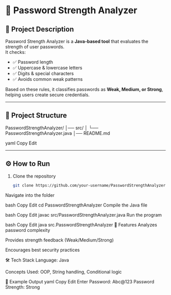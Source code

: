 # 🔐 Password Strength Analyzer

## 📌 Project Description
Password Strength Analyzer is a **Java-based tool** that evaluates the strength of user passwords.  
It checks:
- ✅ Password length  
- ✅ Uppercase & lowercase letters  
- ✅ Digits & special characters  
- ✅ Avoids common weak patterns  

Based on these rules, it classifies passwords as **Weak, Medium, or Strong**, helping users create secure credentials.  

---

## 📂 Project Structure
PasswordStrengthAnalyzer/
│── src/
│ └── PasswordStrengthAnalyzer.java
│── README.md

yaml
Copy
Edit

---

## ⚙️ How to Run
1. Clone the repository  
   ```bash
   git clone https://github.com/your-username/PasswordStrengthAnalyzer.git
Navigate into the folder

bash
Copy
Edit
cd PasswordStrengthAnalyzer
Compile the Java file

bash
Copy
Edit
javac src/PasswordStrengthAnalyzer.java
Run the program

bash
Copy
Edit
java src.PasswordStrengthAnalyzer
🎯 Features
Analyzes password complexity

Provides strength feedback (Weak/Medium/Strong)

Encourages best security practices

🛠️ Tech Stack
Language: Java

Concepts Used: OOP, String handling, Conditional logic

📌 Example Output
yaml
Copy
Edit
Enter Password: Abc@123
Password Strength: Strong
